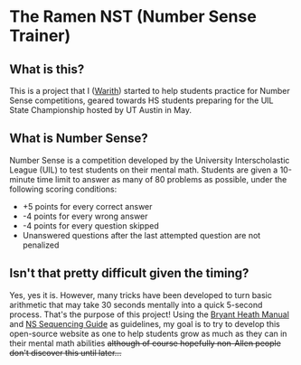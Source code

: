# The Ramen NST (Number Sense Trainer)

## What is this?
This is a project that I ([Warith](https://warithr621.github.io)) started to help students practice for Number Sense competitions, geared towards HS students preparing for the UIL State Championship hosted by UT Austin in May.

## What is Number Sense?
Number Sense is a competition developed by the University Interscholastic League (UIL) to test students on their mental math. Students are given a 10-minute time limit to answer as many of 80 problems as possible, under the following scoring conditions:
- +5 points for every correct answer
- -4 points for every wrong answer
- -4 points for every question skipped
- Unanswered questions after the last attempted question are not penalized

## Isn't that pretty difficult given the timing?
Yes, yes it is. However, many tricks have been developed to turn basic arithmetic that may take 30 seconds mentally into a quick 5-second process. That's the purpose of this project! Using the [Bryant Heath Manual](http://bryantheath.com/files/2018/04/Heath_NSTricks_revA.pdf) and [NS Sequencing Guide](https://www.uiltexas.org/files/academics/HS_NS_Sequence_Chart_revised_July20161.pdf) as guidelines, my goal is to try to develop this open-source website as one to help students grow as much as they can in their mental math abilities ~~although of course hopefully non-Allen people don't discover this until later...~~